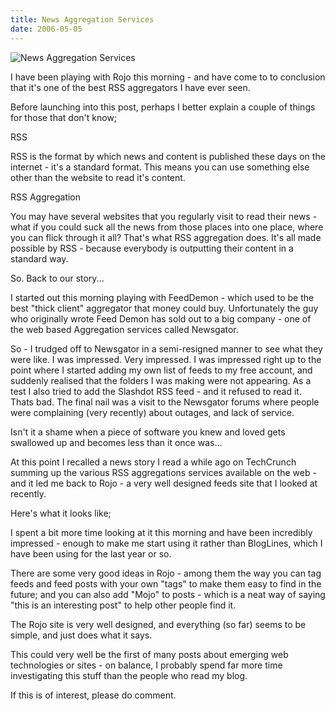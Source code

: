 ```yaml
---
title: News Aggregation Services
date: 2006-05-05
---
```


![News Aggregation Services](https://source.unsplash.com/-m88z7ily-w/1600x900)

I have been playing with Rojo this morning - and have come to to conclusion that it's one of the best RSS aggregators I have ever seen.

Before launching into this post, perhaps I better explain a couple of things for those that don't know;

RSS

RSS is the format by which news and content is published these days on the internet - it's a standard format. This means you can use something else other than the website to read it's content.

RSS Aggregation

You may have several websites that you regularly visit to read their news - what if you could suck all the news from those places into one place, where you can flick through it all? That's what RSS aggregation does. It's all made possible by RSS - because everybody is outputting their content in a standard way.

So. Back to our story...

I started out this morning playing with FeedDemon - which used to be the best "thick client" aggregator that money could buy. Unfortunately the guy who originally wrote Feed Demon has sold out to a big company - one of the web based Aggregation services called Newsgator.

So - I trudged off to Newsgator in a semi-resigned manner to see what they were like. I was impressed. Very impressed. I was impressed right up to the point where I started adding my own list of feeds to my free account, and suddenly realised that the folders I was making were not appearing. As a test I also tried to add the Slashdot RSS feed - and it refused to read it. Thats bad. The final nail was a visit to the Newsgator forums where people were complaining (very recently) about outages, and lack of service.

Isn't it a shame when a piece of software you knew and loved gets swallowed up and becomes less than it once was...

At this point I recalled a news story I read a while ago on TechCrunch summing up the various RSS aggregations services available on the web - and it led me back to Rojo - a very well designed feeds site that I looked at recently.

Here's what it looks like;

I spent a bit more time looking at it this morning and have been incredibly impressed - enough to make me start using it rather than BlogLines, which I have been using for the last year or so.

There are some very good ideas in Rojo - among them the way you can tag feeds and feed posts with your own "tags" to make them easy to find in the future; and you can also add "Mojo" to posts - which is a neat way of saying "this is an interesting post" to help other people find it.

The Rojo site is very well designed, and everything (so far) seems to be simple, and just does what it says.

This could very well be the first of many posts about emerging web technologies or sites - on balance, I probably spend far more time investigating this stuff than the people who read my blog.

If this is of interest, please do comment.
